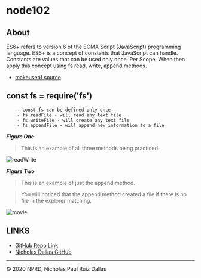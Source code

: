 # node102

## About
ES6+ refers to version 6 of the ECMA Script (JavaScript) programming language. ES6+ is a concept of constants that JavaScript can handle. Constants are values that can be used only once. Per Scope. When then apply this concept using fs read, write, append methods. 
 - [makeuseof source](https://www.makeuseof.com/tag/es6-javascript-programmers-need-know/)

## const fs = require('fs')

```
    - const fs can be defined only once
    - fs.readFile - will read any text file
    - fs.writeFile - will create any text file
    - fs.appendFile - will append new information to a file
```

***Figure One***

> This is an example of all three methods being practiced.

![readWrite](./media/readWrite.gif)


***Figure Two***

> This is an example of just the append method. 

> You will noticed that the append method created a file if there is no file in the explorer matching. 

![movie](./media/movie.gif)


## LINKS

- [GitHub Repo Link](https://github.com/nicholasd-uci/node102)
- [Nicholas Dallas GitHub](https://github.com/nicholasd-uci)

- - -
© 2020 NPRD, Nicholas Paul Ruiz Dallas